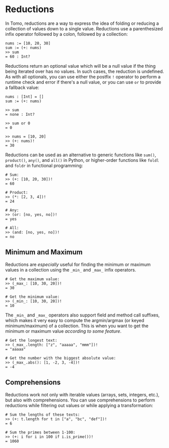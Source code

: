 # Reductions

In Tomo, reductions are a way to express the idea of folding or reducing a
collection of values down to a single value. Reductions use a parenthesized
infix operator followed by a colon, followed by a collection:

```tomo
nums := [10, 20, 30]
sum := (+: nums)
>> sum
= 60 : Int?
```

Reductions return an optional value which will be a null value if the thing
being iterated over has no values. In such cases, the reduction is undefined.
As with all optionals, you can use either the postfix `!` operator to perform
a runtime check and error if there's a null value, or you can use `or` to
provide a fallback value:

```tomo
nums : [Int] = []
sum := (+: nums)

>> sum
= none : Int?

>> sum or 0
= 0

>> nums = [10, 20]
>> (+: nums)!
= 30
```

Reductions can be used as an alternative to generic functions like `sum()`,
`product()`, `any()`, and `all()` in Python, or higher-order functions like
`foldl` and `foldr` in functional programming:

```tomo
# Sum:
>> (+: [10, 20, 30])!
= 60

# Product:
>> (*: [2, 3, 4])!
= 24

# Any:
>> (or: [no, yes, no])!
= yes

# All:
>> (and: [no, yes, no])!
= no
```

## Minimum and Maximum

Reductions are _especially_ useful for finding the minimum or maximum values in
a collection using the `_min_` and `_max_` infix operators.

```tomo
# Get the maximum value:
>> (_max_: [10, 30, 20])!
= 30

# Get the minimum value:
>> (_min_: [10, 30, 20])!
= 10
```

The `_min_` and `_max_` operators also support field and method call suffixes,
which makes it very easy to compute the argmin/argmax (or keyed
minimum/maximum) of a collection. This is when you want to get the minimum or
maximum value _according to some feature_.

```tomo
# Get the longest text:
>> (_max_.length: ["z", "aaaaa", "mmm"])!
= "aaaaa"

# Get the number with the biggest absolute value:
>> (_max_.abs(): [1, -2, 3, -4])!
= -4
```

## Comprehensions

Reductions work not only with iterable values (arrays, sets, integers, etc.),
but also with comprehensions. You can use comprehensions to perform reductions
while filtering out values or while applying a transformation:

```tomo
# Sum the lengths of these texts:
>> (+: t.length for t in ["a", "bc", "def"])!
= 6

# Sum the primes between 1-100:
>> (+: i for i in 100 if i.is_prime())!
= 1060
```
